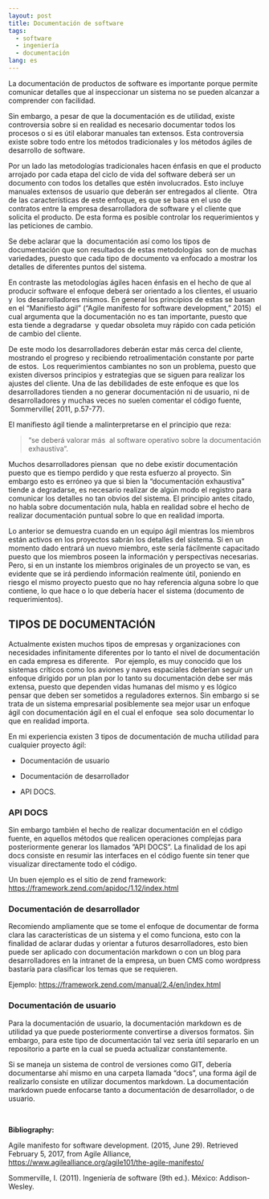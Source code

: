 ```yaml
---
layout: post
title: Documentación de software 
tags:
  - software
  - ingeniería
  - documentación
lang: es
---
```

La documentación de productos de software es importante porque permite comunicar
detalles que al inspeccionar un sistema no se pueden alcanzar a comprender con
facilidad.

Sin embargo, a pesar de que la documentación es de utilidad, existe controversia
sobre si en realidad es necesario documentar todos los procesos o si es útil
elaborar manuales tan extensos. Esta controversia existe sobre todo entre los
métodos tradicionales y los métodos ágiles de desarrollo de software.

Por un lado las metodologías tradicionales hacen énfasis en que el producto
arrojado por cada etapa del ciclo de vida del software deberá ser un documento
con todos los detalles que estén involucrados. Esto incluye manuales extensos de
usuario que deberán ser entregados al cliente.  Otra de las características de
este enfoque, es que se basa en el uso de contratos entre la empresa
desarrolladora de software y el cliente que solicita el producto. De esta forma
es posible controlar los requerimientos y las peticiones de cambio.  

Se debe aclarar que la  documentación así como los tipos de documentación que
son resultados de estas metodologías  son de muchas variedades, puesto que cada
tipo de documento va enfocado a mostrar los detalles de diferentes puntos del
sistema.

En contraste las metodologías ágiles hacen énfasis en el hecho de que al
producir software el enfoque deberá ser orientado a los clientes, el usuario y
 los desarrolladores mismos. En general los principios de estas se basan en el
“Manifiesto ágil” (“Agile manifesto for software development,” 2015)  el cual
argumenta que la documentación no es tan importante, puesto que esta tiende a
degradarse  y quedar obsoleta muy rápido con cada petición de cambio del
cliente.

De este modo los desarrolladores deberán estar más cerca del cliente, mostrando
el progreso y recibiendo retroalimentación constante por parte de estos.  Los
requerimientos cambiantes no son un problema, puesto que existen diversos
principios y estrategias que se siguen para realizar los ajustes del cliente.
Una de las debilidades de este enfoque es que los desarrolladores tienden a no
generar documentación ni de usuario, ni de desarrolladores y muchas veces no
suelen comentar el código fuente,  Sommerville( 2011, p.57-77).

El manifiesto ágil tiende a malinterpretarse en el principio que reza:

>   “se deberá valorar más  al software operativo sobre la documentación
>   exhaustiva“.

Muchos desarrolladores piensan  que no debe existir documentación puesto que es
tiempo perdido y que resta esfuerzo al proyecto. Sin embargo esto es erróneo ya
que si bien la “documentación exhaustiva” tiende a degradarse, es necesario
realizar de algún modo el registro para comunicar los detalles no tan obvios del
sistema. El principio antes citado, no habla sobre documentación nula, habla en
realidad sobre el hecho de realizar documentación puntual sobre lo que en
realidad importa.   

Lo anterior se demuestra cuando en un equipo ágil mientras los miembros están
activos en los proyectos sabrán los detalles del sistema. Si en un momento dado
entrará un nuevo miembro, este sería fácilmente capacitado puesto que los
miembros poseen la información y perspectivas necesarias. Pero, si en un
instante los miembros originales de un proyecto se van, es evidente que se irá
perdiendo información realmente útil, poniendo en riesgo el mismo proyecto
puesto que no hay referencia alguna sobre lo que contiene, lo que hace o lo que
debería hacer el sistema (documento de requerimientos).


TIPOS DE DOCUMENTACIÓN
----------------------
Actualmente existen muchos tipos de empresas y organizaciones con necesidades
infinitamente diferentes por lo tanto el nivel de documentación en cada empresa
es diferente.   Por ejemplo, es muy conocido que los sistemas críticos como los
aviones y naves espaciales deberían seguir un enfoque dirigido por un plan por
lo tanto su documentación debe ser más extensa, puesto que dependen vidas
humanas del mismo y es lógico pensar que deben ser sometidos a reguladores
externos. Sin embargo si se trata de un sistema empresarial posiblemente sea
mejor usar un enfoque ágil con documentación ágil en el cual el enfoque  sea
solo documentar lo que en realidad importa.

En mi experiencia existen 3 tipos de documentación de mucha utilidad para
cualquier proyecto ágil:

-   Documentación de usuario

-   Documentación de desarrollador

-   API DOCS.

### API DOCS
Sin embargo también el hecho de realizar documentación en el código fuente, en
aquellos métodos que realicen operaciones complejas para posteriormente generar
los llamados ”API DOCS”. La finalidad de los api docs consiste en resumir las
interfaces en el código fuente sin tener que visualizar directamente todo el
código.

Un buen ejemplo es el sitio de zend framework:
<https://framework.zend.com/apidoc/1.12/index.html>

### Documentación de desarrollador

Recomiendo ampliamente que se tome el enfoque de documentar de forma clara las
características de un sistema y el como funciona, esto con la finalidad de
aclarar dudas y orientar a futuros desarrolladores, esto bien puede ser aplicado
con documentación markdown o con un blog para desarrolladores en la intranet de
la empresa, un buen CMS como wordpress bastaría para clasificar los temas que se
requieren.  

Ejemplo: https://framework.zend.com/manual/2.4/en/index.html

### Documentación de usuario

Para la documentación de usuario, la documentación markdown es de utilidad ya
que puede posteriormente convertirse a diversos formatos. Sin embargo, para este
tipo de documentación tal vez sería útil separarlo en un repositorio a parte en
la cual se pueda actualizar constantemente.

Si se maneja un sistema de control de versiones como GIT, debería documentarse
ahí mismo en una carpeta llamada “docs”, una forma ágil de realizarlo consiste
en utilizar documentos markdown. La documentación markdown puede enfocarse tanto
a documentación de desarrollador, o de usuario.

 


**Bibliography:**

Agile manifesto for software development. (2015, June 29). Retrieved February 5,
2017, from Agile Alliance,
<https://www.agilealliance.org/agile101/the-agile-manifesto/>

Sommerville, I. (2011). Ingeniería de software (9th ed.). México:
Addison-Wesley.

